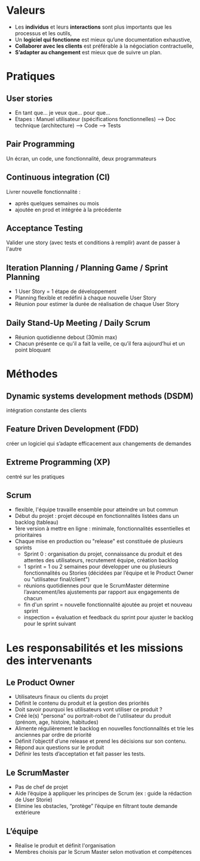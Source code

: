# Valeurs
- Les **individus** et leurs **interactions** sont plus importants que les processus et les outils,
- Un **logiciel qui fonctionne** est mieux qu’une documentation exhaustive,
- **Collaborer avec les clients** est préférable à la négociation contractuelle,
- **S’adapter au changement** est mieux que de suivre un plan.

# Pratiques
## User stories
- En tant que... je veux que... pour que...
- Etapes : Manuel utilisateur (spécifications fonctionnelles) --> Doc technique (architecture) --> Code --> Tests

## Pair Programming
Un écran, un code, une fonctionnalité, deux programmateurs

## Continuous integration (CI)
Livrer nouvelle fonctionnalité :
- après quelques semaines ou mois
- ajoutée en prod et intégrée à la précédente

## Acceptance Testing
Valider une story (avec tests et conditions à remplir) avant de passer à l'autre

## Iteration Planning / Planning Game / Sprint Planning
- 1 User Story = 1 étape de développement
- Planning flexible et redéfini à chaque nouvelle User Story
- Réunion pour estimer la durée de réalisation de chaque User Story

## Daily Stand-Up Meeting / Daily Scrum
- Réunion quotidienne debout (30min max)
- Chacun présente ce qu'il a fait la veille, ce qu’il fera aujourd’hui et un point bloquant

# Méthodes
## Dynamic systems development methods (DSDM)
intégration constante des clients

## Feature Driven Development (FDD)
créer un logiciel qui s’adapte efficacement aux changements de demandes

## Extreme Programming (XP)
centré sur les pratiques

## Scrum
- flexible, l'équipe travaille ensemble pour atteindre un but commun
- Début du projet : projet découpé en fonctionnalités listées dans un backlog (tableau)
- 1ère version à mettre en ligne : minimale, fonctionnalités essentielles et prioritaires
- Chaque mise en production ou "release" est constituée de plusieurs sprints
  - Sprint 0 : organisation du projet, connaissance du produit et des attentes des utilisateurs, recrutement équipe, création backlog
  - 1 sprint = 1 ou 2 semaines pour développer une ou plusieurs fonctionnalités ou Stories (décidées par l’équipe et le Product Owner ou "utilisateur final/client")
  - réunions quotidiennes pour que le ScrumMaster détermine l’avancement/les ajustements par rapport aux engagements de chacun
  - fin d'un sprint = nouvelle fonctionnalité ajoutée au projet et nouveau sprint
  - inspection = évaluation et feedback du sprint pour ajuster le backlog pour le sprint suivant

# Les responsabilités et les missions des intervenants

## Le Product Owner
- Utilisateurs finaux ou clients du projet
- Définit le contenu du produit et la gestion des priorités
- Doit savoir pourquoi les utilisateurs vont utiliser ce produit ?
- Créé le(s) "persona" ou portrait-robot de l'utilisateur du produit (prénom, age, histoire, habitudes)
- Alimente régulièrement le backlog en nouvelles fonctionnalités et trie les anciennes par ordre de priorité
- Définit l’objectif d’une release et prend les décisions sur son contenu.
- Répond aux questions sur le produit
- Définir les tests d’acceptation et fait passer les tests.

## Le ScrumMaster
- Pas de chef de projet
- Aide l’équipe à appliquer les principes de Scrum (ex : guide la rédaction de User Storie)
- Elimine les obstacles, “protège” l’équipe en filtrant toute demande extérieure

## L’équipe
- Réalise le produit et définit l'organisation
- Membres choisis par le Scrum Master selon motivation et compétences
